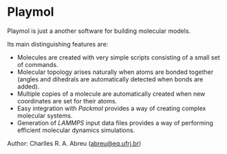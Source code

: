 Playmol
=======

Playmol is just a another software for building molecular models.

Its main distinguishing features are:

* Molecules are created with very simple scripts consisting of a small set of commands.
* Molecular topology arises naturally when atoms are bonded together (angles and dihedrals are automatically detected when bonds are added).
* Multiple copies of a molecule are automatically created when new coordinates are set for their atoms.
* Easy integration with _Packmol_ provides a way of creating complex molecular systems.
* Generation of _LAMMPS_ input data files provides a way of performing efficient molecular dynamics simulations.

Author: Charlles R. A. Abreu (abreu@eq.ufrj.br)
